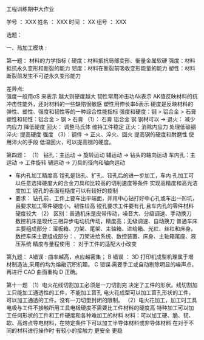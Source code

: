 工程训练期中大作业

学号 ： XXX
姓名 ： XXX
时间 ： XX
组号 ： XXX

选题： 

一、热加工模块 :

第一题：
材料的力学指标 {
硬度：材料抵抗局部变形、衡量金属软硬
强度：材料抵抗永久变形和断裂的能力
韧度：材料在断裂前吸收变形能量的能力
塑性：材料断裂前发生不可逆永久变形能力

差异点: 	
强度一般用σS 来表示 越大则硬度越大
韧性常用冲击功Ak表示 AK值反映材料的抗冲击性能外，还对材料的一些缺陷很敏感
塑性用伸长率δ表示
硬度是反映材料的弹性、塑性、强度和韧性等的一种综合性能指标
强度和硬度：钢 > 铝合金 > 石膏
塑性和韧性：铝合金 > 钢 > 石膏
（1）： 石膏 铝合金 钢
钢材可以 ->         退火： 减少内应力 降低硬度
                    回火： 调整马氏体 维持工件稳定
			   正火：消除内应力 处理低碳钢
			   淬火: 提高硬度 强度
（3）：钢件 -> 正火、淬火、回火
提高钢的硬度和耐磨性 使用淬火的手段
低温回火，可以提高钢的硬度。

第四题： 
（1）
钻孔：主运动 -> 旋转运动
辅运动 -> 钻头的轴向运动 
车内孔：主运动 -> 工件旋转
辅运动 -> 刀具的径向和轴向运动
* 车内孔加工精度高 镗孔是钻孔、扩孔、铰孔后的进一步加工，车内 孔加工可以任意选择硬度大的合金刀具和比较高的切削速度等条件 实现高精度和高光洁度加工
镗孔的表面粗糙度可以有较好的控制 
* 要求：
钻孔前，工件上要车出平端面，并用中心钻打好中心孔或车出一凹坑，且要求加工零件硬度小，韧性较高
镗孔要求工件要有孔 且车内孔的零件材料硬度较大
（2）
区别：普通机床是皮带传动，噪音大、分级调速、手动换刀
数控机床是现代三相异步电动机传动，精度高；无级调速、自动换刀
普通车床主要组成部分：溜板箱、刀架、尾架、主轴箱、进给箱、光杠、丝杠和床身。 
数控车床主要组成部分：、刀架进给系统、数控装置、床身、主轴箱尾座、液压系统
精度与量程使用 ： 对于工件的适配大小改变


第九题： 
A错误 : 曲率越高，点应越密集；
B 错误 ： 3D 打印机成型机理属于增材制造法,采用的均为熔融沉积机理。 
C 错误 需要手工或自动剔除明显的噪声点，再进行 CAD 曲面重构
D 正确。

第十一题
（1）电火花线切割加工必须是一刀切割完 决定了工件的形状。线切割加工只能加工通透性的工件，不能加工盲孔
电火花成型可以加工盲孔形状的工件，可以加工通透的工件。没有一刀切型封闭的限制。
（2）电火花加工，加工时工具电极与工件不接触所用工具电极硬度不需要比工件材料的硬度高 
特种加工可以加工任何形状的工件和工件硬度和各种难加工的材料
材料：可以加工硬、脆、韧、软、高熔点导电材料，在特定条件下可以加工半导体材料或非导体材料 在对于不同的材料进行操作时 有较小的接触力 更安全 更稳

